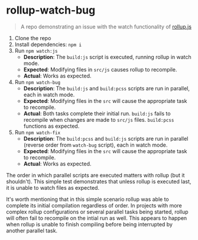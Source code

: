# rollup-watch-bug

> A repo demonstrating an issue with the watch functionality of [rollup.js](https://rollupjs.org/)
>

1. Clone the repo
2. Install dependencies: `npm i`
3. Run `npm watch:js`
   - **Description**: The `build:js` script is executed, running rollup in watch mode.
   - **Expected**: Modifying files in `src/js` causes rollup to recompile.
   - **Actual**: Works as expected.
4. Run `npm watch-bug`
   - **Description**: The `build:js` and `build:pcss` scripts are run in parallel, each in watch mode.
   - **Expected**: Modifying files in the `src` will cause the appropriate task to recompile.
   - **Actual**: Both tasks complete their initial run. `build:js` fails to recompile when changes are made to `src/js` files. `build:pcss` functions as expected.
5. Run `npm watch-fix`
   - **Description**: The `build:pcss` and `build:js` scripts are run in parallel (reverse order from `watch-bug` script), each in watch mode.
   - **Expected**: Modifying files in the `src` will cause the appropriate task to recompile.
   - **Actual**: Works as expected.

The order in which parallel scripts are executed matters with rollup (but it shouldn't). This simple test demonstrates that unless rollup is executed last, it is unable to watch files as expected.

It's worth mentioning that in this simple scenario rollup was able to complete its initial compilation regardless of order. In projects with more complex rollup configurations or several parallel tasks being started, rollup will often fail to recompile on the intial run as well. This appears to happen when rollup is unable to finish compiling before being interrupted by another parallel task.

